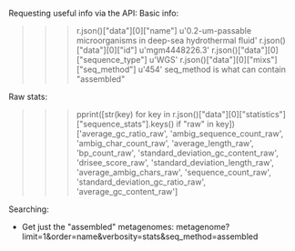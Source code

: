 Requesting useful info via the API:
Basic info:
   >>> r.json()["data"][0]["name"]
   u'0.2-um-passable microorganisms in deep-sea hydrothermal fluid'
   >>> r.json()["data"][0]["id"]
   u'mgm4448226.3'
   >>> r.json()["data"][0]["sequence_type"]
   u'WGS'
   >>> r.json()["data"][0]["mixs"]["seq_method"] 
   u'454'
seq_method is what can contain "assembled"

Raw stats:
   >>> pprint([str(key) for key in r.json()["data"][0]["statistics"]["sequence_stats"].keys() if "raw" in key])
   ['average_gc_ratio_raw',
    'ambig_sequence_count_raw',
    'ambig_char_count_raw',
    'average_length_raw',
    'bp_count_raw',
    'standard_deviation_gc_content_raw',
    'drisee_score_raw',
    'standard_deviation_length_raw',
    'average_ambig_chars_raw',
    'sequence_count_raw',
    'standard_deviation_gc_ratio_raw',
    'average_gc_content_raw']

Searching:
  - Get just the "assembled" metagenomes:
      metagenome?limit=1&order=name&verbosity=stats&seq_method=assembled
